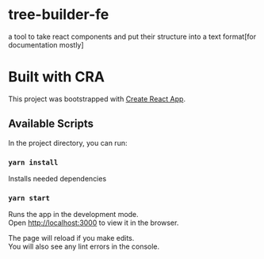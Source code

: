 # tree-builder-fe
a tool to take react components and put their structure into a text format[for documentation mostly]

# Built with CRA

This project was bootstrapped with [Create React App](https://github.com/facebook/create-react-app).

## Available Scripts

In the project directory, you can run:

### `yarn install` 

Installs needed dependencies

### `yarn start`

Runs the app in the development mode.\
Open [http://localhost:3000](http://localhost:3000) to view it in the browser.

The page will reload if you make edits.\
You will also see any lint errors in the console.

